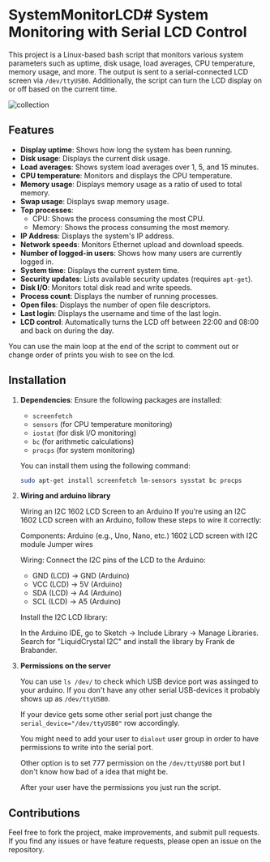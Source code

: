 # SystemMonitorLCD# System Monitoring with Serial LCD Control

This project is a Linux-based bash script that monitors various system parameters such as uptime, disk usage, load averages, CPU temperature, memory usage, and more. The output is sent to a serial-connected LCD screen via `/dev/ttyUSB0`. Additionally, the script can turn the LCD display on or off based on the current time.

![collection](https://github.com/user-attachments/assets/0c04c9a8-9d8c-4b3d-b1d1-36ec4382f37c)

## Features

- **Display uptime**: Shows how long the system has been running.
- **Disk usage**: Displays the current disk usage.
- **Load averages**: Shows system load averages over 1, 5, and 15 minutes.
- **CPU temperature**: Monitors and displays the CPU temperature.
- **Memory usage**: Displays memory usage as a ratio of used to total memory.
- **Swap usage**: Displays swap memory usage.
- **Top processes**:
  - CPU: Shows the process consuming the most CPU.
  - Memory: Shows the process consuming the most memory.
- **IP Address**: Displays the system's IP address.
- **Network speeds**: Monitors Ethernet upload and download speeds.
- **Number of logged-in users**: Shows how many users are currently logged in.
- **System time**: Displays the current system time.
- **Security updates**: Lists available security updates (requires `apt-get`).
- **Disk I/O**: Monitors total disk read and write speeds.
- **Process count**: Displays the number of running processes.
- **Open files**: Displays the number of open file descriptors.
- **Last login**: Displays the username and time of the last login.
- **LCD control**: Automatically turns the LCD off between 22:00 and 08:00 and back on during the day.

You can use the main loop at the end of the script to comment out or change order of prints you wish to see on the lcd.

## Installation

1. **Dependencies**: Ensure the following packages are installed:
   - `screenfetch`
   - `sensors` (for CPU temperature monitoring)
   - `iostat` (for disk I/O monitoring)
   - `bc` (for arithmetic calculations)
   - `procps` (for system monitoring)

   You can install them using the following command:
   ```bash
   sudo apt-get install screenfetch lm-sensors sysstat bc procps

2. **Wiring and arduino library**
   
    Wiring an I2C 1602 LCD Screen to an Arduino
    If you're using an I2C 1602 LCD screen with an Arduino, follow these steps to wire it correctly:
    
    Components:
    Arduino (e.g., Uno, Nano, etc.)
    1602 LCD screen with I2C module
    Jumper wires

   Wiring:
    Connect the I2C pins of the LCD to the Arduino:
    
    - GND (LCD) -> GND (Arduino)
    - VCC (LCD) -> 5V (Arduino)
    - SDA (LCD) -> A4 (Arduino)
    - SCL (LCD) -> A5 (Arduino)
    
    Install the I2C LCD library:
    
    In the Arduino IDE, go to Sketch -> Include Library -> Manage Libraries.
    Search for "LiquidCrystal I2C" and install the library by Frank de Brabander.

3. **Permissions on the server**
   
    You can use `ls /dev/` to check which USB device port was assinged to your arduino. If you don't have any other serial USB-devices it probably shows up as `/dev/ttyUSB0`.

   If your device gets some other serial port just change the `serial_device="/dev/ttyUSB0"` row accordingly.

   You might need to add your user to `dialout` user group in order to have permissions to write into the serial port.

   Other option is to set 777 permission on the `/dev/ttyUSB0` port but I don't know how bad of a idea that might be.

   After your user have the permissions you just run the script.

## Contributions

Feel free to fork the project, make improvements, and submit pull requests. If you find any issues or have feature requests, please open an issue on the repository.
   
